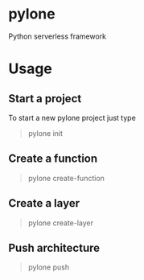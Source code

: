 # pylone
Python serverless framework

# Usage

## Start a project

To start a new pylone project just type 
> pylone init

## Create a function

> pylone create-function

## Create a layer

> pylone create-layer

## Push architecture

> pylone push